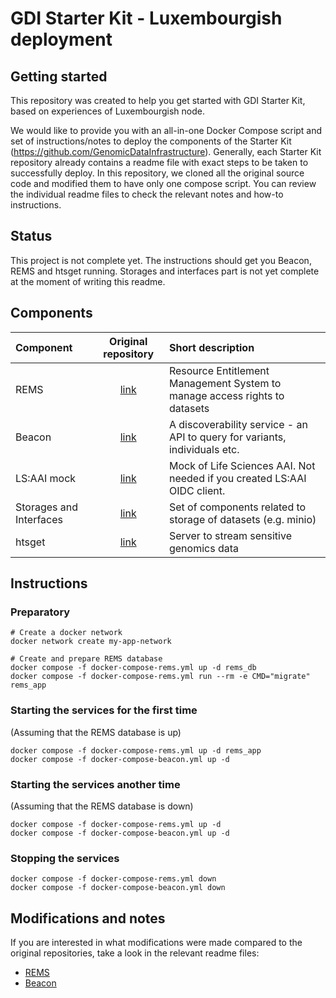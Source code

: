 # GDI Starter Kit - Luxembourgish deployment

## Getting started
This repository was created to help you get started with GDI Starter Kit, based on experiences of Luxembourgish node.

We would like to provide you with an all-in-one Docker Compose script and set of instructions/notes to deploy the components of the Starter Kit (<https://github.com/GenomicDataInfrastructure>). 
Generally, each Starter Kit repository already contains a readme file with exact steps to be taken to successfully deploy.
In this repository, we cloned all the original source code and modified them to have only one compose script. You can review the individual readme files to check the relevant notes and how-to instructions.

## Status
This project is not complete yet. The instructions should get you Beacon, REMS and htsget running. Storages and interfaces part is not yet complete at the moment of writing this readme.

## Components

| Component | Original repository | Short description |
| :---        |    :----:   |          :--- |
| REMS | [link](https://github.com/GenomicDataInfrastructure/starter-kit-rems/tree/main) | Resource Entitlement Management System to manage access rights to datasets |
| Beacon | [link](https://github.com/GenomicDataInfrastructure/starter-kit-beacon2-ri-api) | A discoverability service - an API to query for variants, individuals etc. |
| LS:AAI mock | [link](https://github.com/GenomicDataInfrastructure/starter-kit-lsaai-mock) | Mock of Life Sciences AAI. Not needed if you created LS:AAI OIDC client. |
| Storages and Interfaces | [link](https://github.com/GenomicDataInfrastructure/starter-kit-storage-and-interfaces) | Set of components related to storage of datasets (e.g. minio)  |
| htsget | [link](https://github.com/GenomicDataInfrastructure/starter-kit-htsget) | Server to stream sensitive genomics data |

## Instructions

### Preparatory
```
# Create a docker network
docker network create my-app-network

# Create and prepare REMS database
docker compose -f docker-compose-rems.yml up -d rems_db
docker compose -f docker-compose-rems.yml run --rm -e CMD="migrate" rems_app
```

### Starting the services for the first time
(Assuming that the REMS database is up)
```
docker compose -f docker-compose-rems.yml up -d rems_app
docker compose -f docker-compose-beacon.yml up -d
```

### Starting the services another time
(Assuming that the REMS database is down)
```
docker compose -f docker-compose-rems.yml up -d
docker compose -f docker-compose-beacon.yml up -d
```

### Stopping the services
```
docker compose -f docker-compose-rems.yml down
docker compose -f docker-compose-beacon.yml down
```

## Modifications and notes
If you are interested in what modifications were made compared to the original repositories, take a look in the relevant readme files:
* [REMS](-/blob/main/README_REMS.md)
* [Beacon](-/blob/main/README_BEACON.md)
